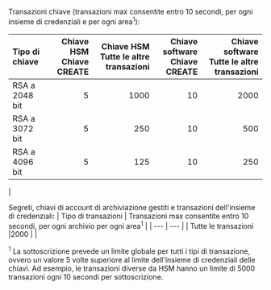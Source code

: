 Transazioni chiave (transazioni max consentite entro 10 secondi, per ogni insieme di credenziali e per ogni area<sup>1</sup>):

|Tipo di chiave|Chiave HSM<br>Chiave CREATE|Chiave HSM<br>Tutte le altre transazioni|Chiave software<br>Chiave CREATE|Chiave software<br>Tutte le altre transazioni|
|:---|---:|---:|---:|---:|
|RSA a 2048 bit|5|1000|10|2000|
|RSA a 3072 bit|5|250|10|500|
|RSA a 4096 bit|5|125|10|250|
|

Segreti, chiavi di account di archiviazione gestiti e transazioni dell'insieme di credenziali:
| Tipo di transazioni | Transazioni max consentite entro 10 secondi, per ogni archivio per ogni area<sup>1</sup> |
| --- | --- |
| Tutte le transazioni |2000 |
|

<sup>1</sup> La sottoscrizione prevede un limite globale per tutti i tipi di transazione, ovvero un valore 5 volte superiore al limite dell'insieme di credenziali delle chiavi. Ad esempio, le transazioni diverse da HSM hanno un limite di 5000 transazioni ogni 10 secondi per sottoscrizione.

